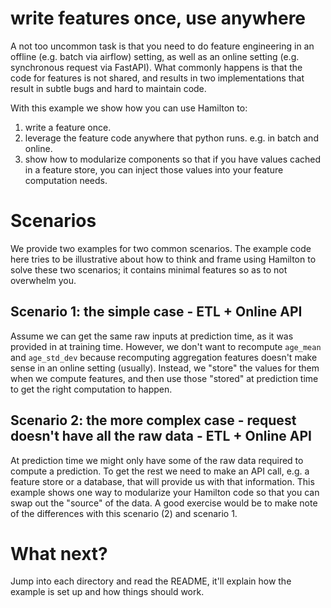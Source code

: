 # write features once, use anywhere
A not too uncommon task is that you need to do feature engineering in an offline (e.g. batch via airflow)
setting, as well as an online setting (e.g. synchronous request via FastAPI). What commonly
happens is that the code for features is not shared, and results in two implementations
that result in subtle bugs and hard to maintain code.

With this example we show how you can use Hamilton to:

1. write a feature once.
2. leverage the feature code anywhere that python runs. e.g. in batch and online.
3. show how to modularize components so that if you have values cached in a feature store,
you can inject those values into your feature computation needs.

# Scenarios
We provide two examples for two common scenarios. The example code here tries to be illustrative about
how to think and frame using Hamilton to solve these two scenarios; it contains minimal features so as to not
overwhelm you.

## Scenario 1: the simple case - ETL + Online API
Assume we can get the same raw inputs at prediction time, as it was provided in at training time.
However, we don't want to recompute `age_mean` and `age_std_dev` because recomputing aggregation features
doesn't make sense in an online setting (usually). Instead, we "store" the values for them when we compute features,
and then use those "stored" at prediction time to get the right computation to happen.

## Scenario 2: the more complex case - request doesn't have all the raw data - ETL + Online API
At prediction time we might only have some of the raw data required to compute a prediction. To get the rest
we need to make an API call, e.g. a feature store or a database, that will provide us with that information.
This example shows one way to modularize your Hamilton code so that you can swap out the "source" of the data.
A good exercise would be to make note of the differences with this scenario (2) and scenario 1.

# What next?
Jump into each directory and read the README, it'll explain how the example is set up and how things should work.
